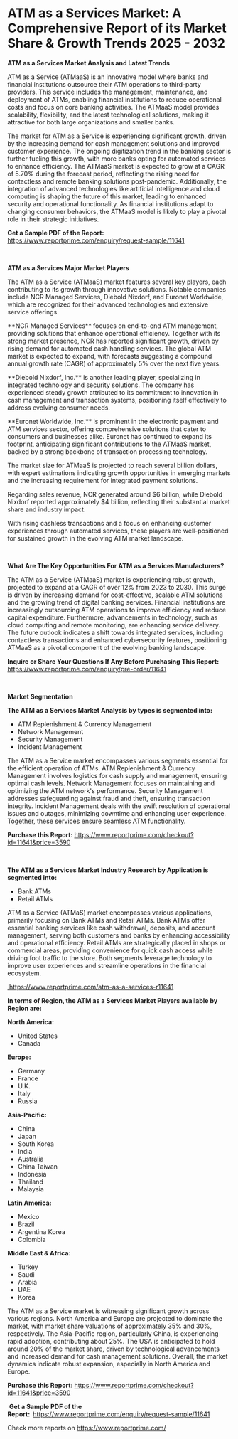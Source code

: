 <p><h1>ATM as a Services Market: A Comprehensive Report of its Market Share & Growth Trends 2025 - 2032</h1></p><p><strong>ATM as a Services Market Analysis and Latest Trends</strong></p>
<p><p>ATM as a Service (ATMaaS) is an innovative model where banks and financial institutions outsource their ATM operations to third-party providers. This service includes the management, maintenance, and deployment of ATMs, enabling financial institutions to reduce operational costs and focus on core banking activities. The ATMaaS model provides scalability, flexibility, and the latest technological solutions, making it attractive for both large organizations and smaller banks.</p><p>The market for ATM as a Service is experiencing significant growth, driven by the increasing demand for cash management solutions and improved customer experience. The ongoing digitization trend in the banking sector is further fueling this growth, with more banks opting for automated services to enhance efficiency. The ATMaaS market is expected to grow at a CAGR of 5.70% during the forecast period, reflecting the rising need for contactless and remote banking solutions post-pandemic. Additionally, the integration of advanced technologies like artificial intelligence and cloud computing is shaping the future of this market, leading to enhanced security and operational functionality. As financial institutions adapt to changing consumer behaviors, the ATMaaS model is likely to play a pivotal role in their strategic initiatives.</p></p>
<p><strong>Get a Sample PDF of the Report:&nbsp;</strong> <a href="https://www.reportprime.com/enquiry/request-sample/11641?utm_campaign=3106&utm_medium=2&utm_source=Github&utm_content=ia&utm_term=21032025&utm_id=atm-as-a-services">https://www.reportprime.com/enquiry/request-sample/11641</a></p>
<p>&nbsp;</p>
<p><strong>ATM as a Services Major Market Players</strong></p>
<p><p>The ATM as a Service (ATMaaS) market features several key players, each contributing to its growth through innovative solutions. Notable companies include NCR Managed Services, Diebold Nixdorf, and Euronet Worldwide, which are recognized for their advanced technologies and extensive service offerings.</p><p>**NCR Managed Services** focuses on end-to-end ATM management, providing solutions that enhance operational efficiency. Together with its strong market presence, NCR has reported significant growth, driven by rising demand for automated cash handling services. The global ATM market is expected to expand, with forecasts suggesting a compound annual growth rate (CAGR) of approximately 5% over the next five years.</p><p>**Diebold Nixdorf, Inc.** is another leading player, specializing in integrated technology and security solutions. The company has experienced steady growth attributed to its commitment to innovation in cash management and transaction systems, positioning itself effectively to address evolving consumer needs.</p><p>**Euronet Worldwide, Inc.** is prominent in the electronic payment and ATM services sector, offering comprehensive solutions that cater to consumers and businesses alike. Euronet has continued to expand its footprint, anticipating significant contributions to the ATMaaS market, backed by a strong backbone of transaction processing technology.</p><p>The market size for ATMaaS is projected to reach several billion dollars, with expert estimations indicating growth opportunities in emerging markets and the increasing requirement for integrated payment solutions. </p><p>Regarding sales revenue, NCR generated around $6 billion, while Diebold Nixdorf reported approximately $4 billion, reflecting their substantial market share and industry impact.</p><p>With rising cashless transactions and a focus on enhancing customer experiences through automated services, these players are well-positioned for sustained growth in the evolving ATM market landscape.</p></p>
<p>&nbsp;</p>
<p><strong>What Are The Key Opportunities For ATM as a Services Manufacturers?</strong></p>
<p><p>The ATM as a Service (ATMaaS) market is experiencing robust growth, projected to expand at a CAGR of over 12% from 2023 to 2030. This surge is driven by increasing demand for cost-effective, scalable ATM solutions and the growing trend of digital banking services. Financial institutions are increasingly outsourcing ATM operations to improve efficiency and reduce capital expenditure. Furthermore, advancements in technology, such as cloud computing and remote monitoring, are enhancing service delivery. The future outlook indicates a shift towards integrated services, including contactless transactions and enhanced cybersecurity features, positioning ATMaaS as a pivotal component of the evolving banking landscape.</p></p>
<p><strong>Inquire or Share Your Questions If Any Before Purchasing This Report:</strong> <a href="https://www.reportprime.com/enquiry/pre-order/11641?utm_campaign=3106&utm_medium=2&utm_source=Github&utm_content=ia&utm_term=21032025&utm_id=atm-as-a-services">https://www.reportprime.com/enquiry/pre-order/11641</a></p>
<p>&nbsp;</p>
<p><strong>Market Segmentation</strong></p>
<p><strong>The ATM as a Services Market Analysis by types is segmented into:</strong></p>
<p><ul><li>ATM Replenishment & Currency Management</li><li>Network Management</li><li>Security Management</li><li>Incident Management</li></ul></p>
<p><p>The ATM as a Service market encompasses various segments essential for the efficient operation of ATMs. ATM Replenishment & Currency Management involves logistics for cash supply and management, ensuring optimal cash levels. Network Management focuses on maintaining and optimizing the ATM network's performance. Security Management addresses safeguarding against fraud and theft, ensuring transaction integrity. Incident Management deals with the swift resolution of operational issues and outages, minimizing downtime and enhancing user experience. Together, these services ensure seamless ATM functionality.</p></p>
<p><strong>Purchase this Report:&nbsp;</strong><a href="https://www.reportprime.com/checkout?id=11641&price=3590&utm_campaign=3106&utm_medium=2&utm_source=Github&utm_content=ia&utm_term=21032025&utm_id=atm-as-a-services">https://www.reportprime.com/checkout?id=11641&price=3590</a></p>
<p>&nbsp;</p>
<p><strong>The ATM as a Services Market Industry Research by Application is segmented into:</strong></p>
<p><ul><li>Bank ATMs</li><li>Retail ATMs</li></ul></p>
<p><p>ATM as a Service (ATMaS) market encompasses various applications, primarily focusing on Bank ATMs and Retail ATMs. Bank ATMs offer essential banking services like cash withdrawal, deposits, and account management, serving both customers and banks by enhancing accessibility and operational efficiency. Retail ATMs are strategically placed in shops or commercial areas, providing convenience for quick cash access while driving foot traffic to the store. Both segments leverage technology to improve user experiences and streamline operations in the financial ecosystem.</p></p>
<p><a href="https://www.reportprime.com/atm-as-a-services-r11641?utm_campaign=3106&utm_medium=2&utm_source=Github&utm_content=ia&utm_term=21032025&utm_id=atm-as-a-services">&nbsp;https://www.reportprime.com/atm-as-a-services-r11641</a></p>
<p><strong>In terms of Region, the ATM as a Services Market Players available by Region are:</strong></p>
<p>
    <p> <strong> North America: </strong>
        <ul>
            <li>United States</li>
            <li>Canada</li>
        </ul>
        </p> 
    <p> <strong> Europe: </strong>
        <ul>
            <li>Germany</li>
            <li>France</li>
            <li>U.K.</li>
            <li>Italy</li>
            <li>Russia</li>
        </ul>
        </p> 
    <p> <strong> Asia-Pacific: </strong>
        <ul>
            <li>China</li>
            <li>Japan</li>
            <li>South Korea</li>
            <li>India</li>
            <li>Australia</li>
            <li>China Taiwan</li>
            <li>Indonesia</li>
            <li>Thailand</li>
            <li>Malaysia</li>
        </ul>
        </p> 
    <p> <strong> Latin America: </strong>
        <ul>
            <li>Mexico</li>
            <li>Brazil</li>
            <li>Argentina Korea</li>
            <li>Colombia</li>
        </ul>
        </p> 
    <p> <strong> Middle East & Africa: </strong>
        <ul>
            <li>Turkey</li>
            <li>Saudi</li>
            <li>Arabia</li>
            <li>UAE</li>
            <li>Korea</li>
        </ul>
    </p>
    </p>
<p><p>The ATM as a Service market is witnessing significant growth across various regions. North America and Europe are projected to dominate the market, with market share valuations of approximately 35% and 30%, respectively. The Asia-Pacific region, particularly China, is experiencing rapid adoption, contributing about 25%. The USA is anticipated to hold around 20% of the market share, driven by technological advancements and increased demand for cash management solutions. Overall, the market dynamics indicate robust expansion, especially in North America and Europe.</p></p>
<p><strong>Purchase this Report: </strong><a href="https://www.reportprime.com/checkout?id=11641&price=3590&utm_campaign=3106&utm_medium=2&utm_source=Github&utm_content=ia&utm_term=21032025&utm_id=atm-as-a-services">https://www.reportprime.com/checkout?id=11641&price=3590</a></p>
<p>&nbsp;<strong>Get a Sample PDF of the Report:&nbsp;&nbsp;</strong><a href="https://www.reportprime.com/enquiry/request-sample/11641?utm_campaign=3106&utm_medium=2&utm_source=Github&utm_content=ia&utm_term=21032025&utm_id=atm-as-a-services">https://www.reportprime.com/enquiry/request-sample/11641</a></p>
<p><strong></strong></p>
<p>Check more reports on <a href="https://www.reportprime.com/?utm_campaign=3106&utm_medium=2&utm_source=Github&utm_content=ia&utm_term=21032025&utm_id=atm-as-a-services">https://www.reportprime.com/</a></p>
